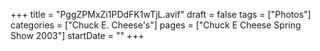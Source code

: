+++
title = "PggZPMxZi1PDdFK1wTjL.avif"
draft = false
tags = ["Photos"]
categories = ["Chuck E. Cheese's"]
pages = ["Chuck E Cheese Spring Show 2003"]
startDate = ""
+++
